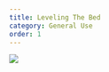 ```yaml
---
title: Leveling The Bed
category: General Use
order: 1
---
```


![](//localhost:4000/cmac-formlabs/images/plate.jpg)
